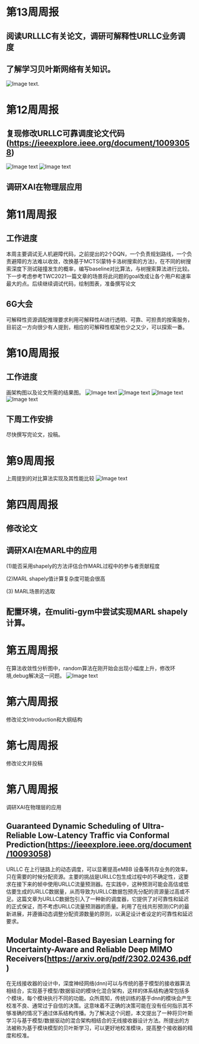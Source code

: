 # 第13周周报
## 阅读URLLLC有关论文，调研可解释性URLLC业务调度
## 了解学习贝叶斯网络有关知识。
![Image text](https://github.com/UNIC-Lab/Weekly-Report/blob/main/2023-Spring/Group-2/Yunhao-Quan/pic/Bayesian%20learning.png).

























# 第12周周报

## 复现修改URLLC可靠调度论文代码(https://ieeexplore.ieee.org/document/10093058)


![Image text](https://github.com/UNIC-Lab/Weekly-Report/raw/main/2023-Spring/Group-2/Yunhao-Quan/pic/Online.svg)
![Image text](https://github.com/UNIC-Lab/Weekly-Report/raw/main/2023-Spring/Group-2/Yunhao-Quan/pic/CP.svg)

## 调研XAI在物理层应用













# 第11周周报


## 工作进度
本周主要调试无人机避障代码，之前提出的2个DQN，一个负责规划路线，一个负责避障的方法难以收敛，改换基于MCTS(蒙特卡洛树搜索的方法)，在不同的树搜索深度下测试碰撞发生的概率，编写baseline对比算法，与树搜索算法进行比较。下一步考虑参考TWC2021一篇文章的场景将此问题的goal改成让各个用户和速率最大的点。后续继续调试代码，绘制图表，准备撰写论文



## 6G大会
可解释性资源调配推理要求利用可解释性AI进行透明、可靠、可担责的按需服务，目前这一方向很少有人提到，相应的可解释性框架也少之又少，可以探索一番。
# 第10周周报


## 工作进度
画架构图以及论文所需的结果图。
![Image text](https://github.com/UNIC-Lab/Weekly-Report/raw/main/2023-Spring/Group-2/Yunhao-Quan/pic/figure1.jpg)
![Image text](https://github.com/UNIC-Lab/Weekly-Report/raw/main/2023-Spring/Group-2/Yunhao-Quan/pic/figure2.png)
![Image text](https://github.com/UNIC-Lab/Weekly-Report/raw/main/2023-Spring/Group-2/Yunhao-Quan/pic/figure3.png)
![Image text](https://github.com/UNIC-Lab/Weekly-Report/raw/main/2023-Spring/Group-2/Yunhao-Quan/pic/figure4.png)
## 下周工作安排
尽快撰写完论文，投稿。
# 第9周周报
上周提到的对比算法实现及其性能比较
![Image text](https://github.com/UNIC-Lab/Weekly-Report/raw/main/2023-Spring/Group-2/Yunhao-Quan/pic/figure3.svg)
# 第四周周报
## 修改论文
## 调研XAI在MARL中的应用
   (1)能否采用shapely的方法评估合作MARL过程中的参与者贡献程度
   
   (2)MARL shapely值计算复杂度可能会很高
   
   (3) MARL场景的选取
## 配置环境，在muliti-gym中尝试实现MARL shapely计算。
# 第五周周报
在算法收敛性分析图中，random算法在刚开始会出现小幅度上升，修改环境,debug解决这一问题。
![Image text](https://github.com/UNIC-Lab/Weekly-Report/raw/main/2023-Spring/Group-2/Yunhao-Quan/pic/fig3.svg)

# 第六周周报
修改论文Introduction和大纲结构
# 第七周周报
修改论文并投稿
 
# 第八周周报

调研XAI在物理层的应用
## Guaranteed Dynamic Scheduling of Ultra-Reliable Low-Latency Traffic via Conformal Prediction(https://ieeexplore.ieee.org/document/10093058)
URLLC 在上行链路上的动态调度，可以显著提高eMBB 设备等共存业务的效率，只在需要的时候分配资源。主要的挑战是URLLC包生成过程中的不确定性，这要求在接下来的帧中使用URLLC流量预测器。在实践中，这种预测可能会高估或低估要生成的URLLC数据量，从而导致为URLLC数据包预先分配的资源量过高或不足。这篇文章为URLLC数据包引入了一种新的调度器，它提供了对可靠性和延迟的正式保证，而不考虑URLLC流量预测器的质量。利用了在线共形预测(CP)的最新进展，并遵循动态调整分配资源数量的原则，以满足设计者设定的可靠性和延迟要求。
## Modular Model-Based Bayesian Learning for Uncertainty-Aware and Reliable Deep MIMO Receivers(https://arxiv.org/pdf/2302.02436.pdf)
在无线接收器的设计中，深度神经网络(dnn)可以与传统的基于模型的接收器算法相结合，实现基于模型/数据驱动的模块化混合架构，这样的体系结构通常包括多个模块，每个模块执行不同的功能。众所周知，传统训练的基于dnn的模块会产生校准不良、通常过于自信的决策。这意味着不正确的决策可能在没有任何指示其不够准确的情况下通过体系结构传播。为了解决这个问题，本文提出了一种将贝叶斯学习与基于模型/数据驱动的混合架构相结合的无线接收器设计方法。所提出的方法被称为基于模块模型的贝叶斯学习，可以更好地校准模块，提高整个接收器的精度和校准。
